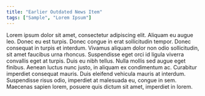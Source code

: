 ```yaml
---
title: "Earlier Outdated News Item"
tags: ["Sample", "Lorem Ipsum"]
---
```


Lorem ipsum dolor sit amet, consectetur adipiscing elit. Aliquam eu augue leo. Donec eu est turpis. Donec congue in erat sollicitudin tempor. Donec consequat in turpis et interdum. Vivamus aliquam dolor non odio sollicitudin, sit amet faucibus urna rhoncus. Suspendisse eget orci id ligula viverra convallis eget at turpis. Duis eu nibh tellus. Nulla mollis sed augue eget finibus. Aenean luctus nunc justo, in aliquam ex condimentum ac. Curabitur imperdiet consequat mauris. Duis eleifend vehicula mauris at interdum. Suspendisse risus odio, imperdiet at malesuada eu, congue in sem. Maecenas sapien lorem, posuere quis dictum sit amet, imperdiet in lorem.
